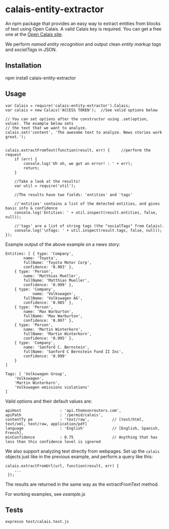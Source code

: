 calais-entity-extractor
=======================

An npm package that provides an easy way to extract entities from blocks of text using Open Calais. A valid Calais key is required. You can get a free one at the [Open Calais site](http://new.opencalais.com).

We perform *named entity recognition* and output clean *entity markup tags*  and *socialTags* in JSON.

## Installation

  npm install calais-entity-extractor

## Usage 


    var Calais = require('calais-entity-extractor').Calais;
    var calais = new Calais('ACCESS TOKEN');  //See valid options below

    // You can set options after the constructor using .set(option, value). The example below sets
    // the text that we want to analyze.
    calais.set('content', 'The awesome text to analyze. News stories work great.');


    calais.extractFromText(function(result, err) {     //perform the request
        if (err) {
            console.log('Uh oh, we got an error! : ' + err);
            return;
        }

        //Take a look at the results!
        var util = require('util');

        //The results have two fields: 'entities' and 'tags'

        //'entities' contains a list of the detected entities, and gives basic info & confidence
        console.log('Entities: ' + util.inspect(result.entities, false, null));

        //'tags' are a list of string tags (the "socialTags" from Calais).
        console.log('\nTags: ' + util.inspect(result.tags, false, null));
    });

Example output of the above example on a news story:

    Entities: [ { type: 'Company',
            name: 'Toyota',
            fullName: 'Toyota Motor Corp',
            confidence: '0.903' },
        { type: 'Person',
            name: 'Matthias Mueller',
            fullName: 'Matthias Mueller',
            confidence: '0.999' },
        { type: 'Company',
                name: 'Volkswagen',
            fullName: 'Volkswagen AG',
            confidence: '0.985' },
        { type: 'Person',
            name: 'Max Warburton',
            fullName: 'Max Warburton',
            confidence: '0.997' },
        { type: 'Person',
            name: 'Martin Winterkorn',
            fullName: 'Martin Winterkorn',
            confidence: '0.995' },
        { type: 'Company',
            name: 'Sanford C. Bernstein',
            fullName: 'Sanford C Bernstein Fund II Inc',
            confidence: '0.999' 
        } 
    ]

    Tags: [ 'Volkswagen Group',
        'Volkswagen',
        'Martin Winterkorn',
        'Volkswagen emissions violations' 
    ]



Valid options and their default values are: 

    apiHost                 : 'api.thomsonreuters.com',
    apiPath                 : '/permid/calais',
    contentTy pe            : 'text/raw',          // [text/html, text/xml, text/raw, application/pdf]
    language                : 'English'            // [English, Spanish, French],
    minConfidence           : 0.75                 // Anything that has less than this confidence level is ignored



We also support analyzing text directly from webpages. Set up the `calais` objects just like in 
the previous example, and perform a query like this:

    calais.extractFromUrl(url, function(result, err) {
        ...
     });
     
The results are returned in the same way as the extractFromText method.

For working examples, see *example.js*

## Tests

    expresso test/calais.test.js
    
    
   

